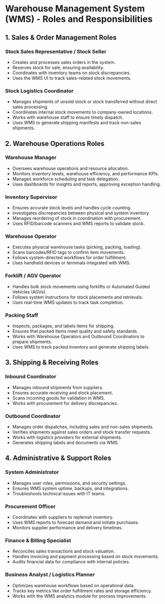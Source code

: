 # Warehouse Management System (WMS) - Roles and Responsibilities

## 1. Sales & Order Management Roles

### **Stock Sales Representative / Stock Seller**
- Creates and processes sales orders in the system.
- Reserves stock for sale, ensuring availability.
- Coordinates with inventory teams on stock discrepancies.
- Uses the WMS UI to track sales-related stock movements.

### **Stock Logistics Coordinator**
- Manages shipments of unsold stock or stock transferred without direct sales processing.
- Coordinates internal stock movements to company-owned locations.
- Works with warehouse staff to ensure timely dispatch.
- Uses WMS to generate shipping manifests and track non-sales shipments.

## 2. Warehouse Operations Roles

### **Warehouse Manager**
- Oversees warehouse operations and resource allocation.
- Monitors inventory levels, warehouse efficiency, and performance KPIs.
- Manages workforce scheduling and task delegation.
- Uses dashboards for insights and reports, approving exception handling.

### **Inventory Supervisor**
- Ensures accurate stock levels and handles cycle counting.
- Investigates discrepancies between physical and system inventory.
- Manages reordering of stock in coordination with procurement.
- Uses RFID/barcode scanners and WMS reports to validate stock.

### **Warehouse Operator**
- Executes physical warehouse tasks (picking, packing, loading).
- Scans barcodes/RFID tags to confirm item movements.
- Follows system-directed workflows for order fulfillment.
- Uses handheld devices or terminals integrated with WMS.

### **Forklift / AGV Operator**
- Handles bulk stock movements using forklifts or Automated Guided Vehicles (AGVs).
- Follows system instructions for stock placements and retrievals.
- Uses real-time WMS updates to track task completion.

### **Packing Staff**
- Inspects, packages, and labels items for shipping.
- Ensures that packed items meet quality and safety standards.
- Works with Warehouse Operators and Outbound Coordinators to prepare shipments.
- Uses WMS to track packed inventory and generate shipping labels.

## 3. Shipping & Receiving Roles

### **Inbound Coordinator**
- Manages inbound shipments from suppliers.
- Ensures accurate receiving and stock placement.
- Scans incoming goods for validation in WMS.
- Works with procurement for delivery discrepancies.

### **Outbound Coordinator**
- Manages order dispatches, including sales and non-sales shipments.
- Verifies shipments against sales orders and stock transfer requests.
- Works with logistics providers for external shipments.
- Generates shipping labels and documents via WMS.

## 4. Administrative & Support Roles

### **System Administrator**
- Manages user roles, permissions, and security settings.
- Ensures WMS system uptime, backups, and integrations.
- Troubleshoots technical issues with IT teams.

### **Procurement Officer**
- Coordinates with suppliers to replenish inventory.
- Uses WMS reports to forecast demand and initiate purchases.
- Monitors supplier performance and delivery timelines.

### **Finance & Billing Specialist**
- Reconciles sales transactions and stock valuation.
- Handles invoicing and payment processing based on stock movements.
- Audits financial data for compliance with internal policies.

### **Business Analyst / Logistics Planner**
- Optimizes warehouse workflows based on operational data.
- Tracks key metrics like order fulfillment rates and storage efficiency.
- Works with the WMS analytics module for process improvements.